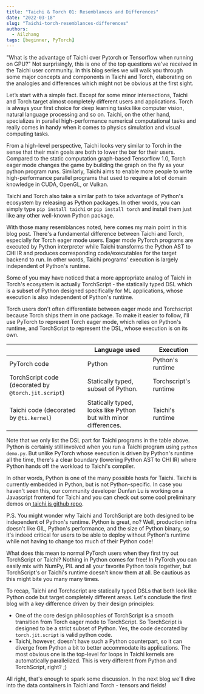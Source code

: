 ```yaml
---
title: "Taichi & Torch 01: Resemblances and Differences"
date: "2022-03-18"
slug: "Taichi-torch-resemblances-differences"
authors:
  - Ailzhang
tags: [beginner, PyTorch]
---
```


"What is the advantage of Taichi over Pytorch or Tensorflow when running on GPU?" Not surprisingly, this is one of the top questions we've received in the Taichi user community. In this blog series we will walk you through some major concepts and components in Taichi and Torch, elaborating on the analogies and differences which might not be obvious at the first sight.

Let’s start with a simple fact. Except for some minor intersections, Taichi and Torch target almost completely different users and applications. Torch is always your first choice for deep learning tasks like computer vision, natural language processing and so on. Taichi, on the other hand, specializes in parallel high-performance numerical computational tasks and really comes in handy when it comes to physics simulation and visual computing tasks.

From a high-level perspective, Taichi looks very similar to Torch in the sense that their main goals are both to lower the bar for their users. Compared to the static computation graph-based Tensorflow 1.0, Torch eager mode changes the game by building the graph on the fly as your python program runs. Similarly, Taichi aims to enable more people to write high-performance parallel programs that used to require a lot of domain knowledge in CUDA, OpenGL, or Vulkan.

<!--truncate-->

Taichi and Torch also take a similar path to take advantage of Python's ecosystem by releasing as Python packages. In other words, you can simply type `pip install taichi` or `pip install torch` and install them just like any other well-known Python package.

With those many resemblances noted, here comes my main point in this blog post. There's a fundamental difference between Taichi and Torch, especially for Torch eager mode users. Eager mode PyTorch programs are executed by Python interpreter while Taichi transforms the Python AST to CHI IR and produces corresponding code/executables for the target backend to run. In other words, Taichi programs' execution is largely independent of Python's runtime.

Some of you may have noticed that a more appropriate analog of Taichi in Torch's ecosystem is actually TorchScript - the statically typed DSL which is a subset of Python designed specifically for ML applications, whose execution is also independent of Python's runtime.

Torch users don't often differentiate between eager mode and Torchscript because Torch ships them in one package. To make it easier to follow, I'll use PyTorch to represent Torch eager mode, which relies on Python's runtime, and TorchScript to represent the DSL, whose execution is on its own.

|                                                     | Language used                                                | Execution             |
| --------------------------------------------------- | ------------------------------------------------------------ | --------------------- |
| PyTorch code                                        | Python                                                       | Python's runtime      |
| TorchScript code (decorated by `@torch.jit.script`) | Statically typed, subset of Python.                          | Torchscript's runtime |
| Taichi code (decorated by `@ti.kernel`)             | Statically typed, looks like Python but with minor differences. | Taichi's runtime      |

Note that we only list the DSL part for Taichi programs in the table above. Python is certainly still involved when you run a Taichi program using `python demo.py`. But unlike PyTorch whose execution is driven by Python's runtime all the time, there's a clear boundary (lowering Python AST to CHI IR) where Python hands off the workload to Taichi's compiler.

In other words, Python is one of the many possible hosts for Taichi. Taichi is currently embedded in Python, but is not Python-specific. In case you haven't seen this, our community developer Dunfan Lu is working on a Javascript frontend for Taichi and you can check out some cool preliminary demos on[ ](https://github.com/AmesingFlank/taichi.js)[taichi.js github repo](https://github.com/AmesingFlank/taichi.js).

P.S. You might wonder why Taichi and TorchScript are both designed to be independent of Python's runtime. Python is great, no? Well, production infra doesn't like GIL, Python's performance, and the size of Python binary, so it's indeed critical for users to be able to deploy without Python's runtime while not having to change too much of their Python code!

What does this mean to normal PyTorch users when they first try out TorchScript or Taichi? Nothing in Python comes for free! In PyTorch you can easily mix with NumPy, PIL and all your favorite Python tools together, but TorchScript's or Taichi's runtime doesn't know them at all. Be cautious as this might bite you many many times.

To recap, Taichi and Torchscript are statically typed DSLs that both look like Python code but target completely different areas. Let's conclude the first blog with a key difference driven by their design principles:

- One of the core design philosophies of TorchScript is a smooth transition from Torch eager mode to TorchScript. So TorchScript is designed to be a strict subset of Python. Yes, the code decorated by `torch.jit.script` is valid python code.
- Taichi, however, doesn't have such a Python counterpart, so it can diverge from Python a bit to better accommodate its applications. The most obvious one is the top-level for loops in Taichi kernels are automatically parallelized. This is very different from Python and TorchScript, right? ;)

All right, that's enough to spark some discussion. In the next blog we'll dive into the data containers in Taichi and Torch - tensors and fields!
